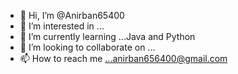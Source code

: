 - 👋 Hi, I’m @Anirban65400
- 👀 I’m interested in ...
- 🌱 I’m currently learning ...Java and Python
- 💞️ I’m looking to collaborate on ...
- 📫 How to reach me ...anirban656400@gmail.com

<!---
Anirban65400/Anirban65400 is a ✨ special ✨ repository because its `README.md` (this file) appears on your GitHub profile.
You can click the Preview link to take a look at your changes.
--->
